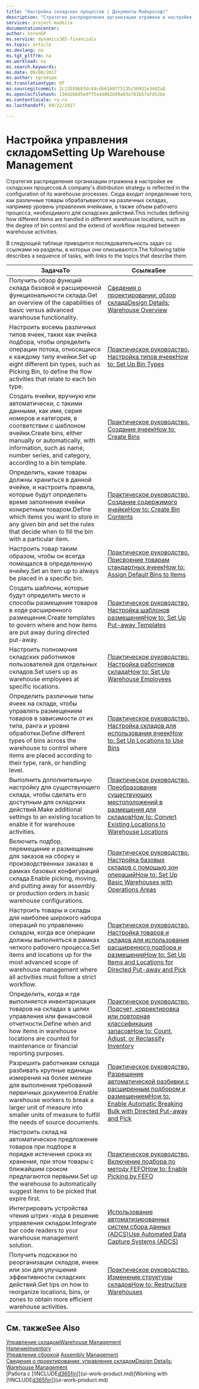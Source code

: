 ```yaml
---
title: "Настройка складских процессов | Документы Майкрософт"
description: "Стратегия распределения организации отражена в настройке ее складских процессов. Сюда входит определение того, как различные товары обрабатываются на различных складах, например уровень управления ячейками, а также объем рабочего процесса, необходимого для складских действий."
services: project-madeira
documentationcenter: 
author: SorenGP
ms.service: dynamics365-financials
ms.topic: article
ms.devlang: na
ms.tgt_pltfrm: na
ms.workload: na
ms.search.keywords: 
ms.date: 09/08/2017
ms.author: sgroespe
ms.translationtype: HT
ms.sourcegitcommit: 2c13559bb3dc44cdb61697f5135c5b931e34d2a8
ms.openlocfilehash: 130d266d5e9ff5a4d862dd9a03a781b57afd52be
ms.contentlocale: ru-ru
ms.lasthandoff: 09/22/2017

---
```

# <a name="setting-up-warehouse-management"></a><span data-ttu-id="0b504-104">Настройка управления складом</span><span class="sxs-lookup"><span data-stu-id="0b504-104">Setting Up Warehouse Management</span></span>
<span data-ttu-id="0b504-105">Стратегия распределения организации отражена в настройке ее складских процессов.</span><span class="sxs-lookup"><span data-stu-id="0b504-105">A company's distribution strategy is reflected in the configuration of its warehouse processes.</span></span> <span data-ttu-id="0b504-106">Сюда входит определение того, как различные товары обрабатываются на различных складах, например уровень управления ячейками, а также объем рабочего процесса, необходимого для складских действий.</span><span class="sxs-lookup"><span data-stu-id="0b504-106">This includes defining how different items are handled in different warehouse locations, such as the degree of bin control and the extend of workflow required between warehouse activities.</span></span>  

 <span data-ttu-id="0b504-107">В следующей таблице приводится последовательность задач со ссылками на разделы, в которых они описываются.</span><span class="sxs-lookup"><span data-stu-id="0b504-107">The following table describes a sequence of tasks, with links to the topics that describe them.</span></span>   

|<span data-ttu-id="0b504-108">**Задача**</span><span class="sxs-lookup"><span data-stu-id="0b504-108">**To**</span></span>|<span data-ttu-id="0b504-109">**Ссылка**</span><span class="sxs-lookup"><span data-stu-id="0b504-109">**See**</span></span>|  
|------------|-------------|  
|<span data-ttu-id="0b504-110">Получить обзор функций склада базовой и расширенной функциональности склада.</span><span class="sxs-lookup"><span data-stu-id="0b504-110">Get an overview of the capabilities of basic versus advanced warehouse functionality.</span></span>|[<span data-ttu-id="0b504-111">Сведения о проектировании: обзор склада</span><span class="sxs-lookup"><span data-stu-id="0b504-111">Design Details: Warehouse Overview</span></span>](design-details-warehouse-overview.md)|  
|<span data-ttu-id="0b504-112">Настроить восемь различных типов ячеек, таких как ячейка подбора, чтобы определить операции потока, относящиеся к каждому типу ячейки.</span><span class="sxs-lookup"><span data-stu-id="0b504-112">Set up eight different bin types, such as Picking Bin, to define the flow activities that relate to each bin type.</span></span>|[<span data-ttu-id="0b504-113">Практическое руководство. Настройка типов ячеек</span><span class="sxs-lookup"><span data-stu-id="0b504-113">How to: Set Up Bin Types</span></span>](warehouse-how-to-set-up-bin-types.md)|  
|<span data-ttu-id="0b504-114">Создать ячейки, вручную или автоматически, с такими данными, как имя, серия номеров и категория, в соответствии с шаблоном ячейки.</span><span class="sxs-lookup"><span data-stu-id="0b504-114">Create bins, either manually or automatically, with information, such as name, number series, and category, according to a bin template.</span></span>|[<span data-ttu-id="0b504-115">Практическое руководство. Создание ячеек</span><span class="sxs-lookup"><span data-stu-id="0b504-115">How to: Create Bins</span></span>](warehouse-how-to-create-individual-bins.md)|  
|<span data-ttu-id="0b504-116">Определить, какие товары должны храниться в данной ячейке, и настроить правила, которые будут определять время заполнения ячейки конкретным товаром.</span><span class="sxs-lookup"><span data-stu-id="0b504-116">Define which items you want to store in any given bin and set the rules that decide when to fill the bin with a particular item.</span></span>|[<span data-ttu-id="0b504-117">Практическое руководство. Создание содержимого ячейки</span><span class="sxs-lookup"><span data-stu-id="0b504-117">How to: Create Bin Contents</span></span>](warehouse-how-to-set-up-bin-contents.md)|  
|<span data-ttu-id="0b504-118">Настроить товар таким образом, чтобы он всегда помещался в определенную ячейку.</span><span class="sxs-lookup"><span data-stu-id="0b504-118">Set an item up to always be placed in a specific bin.</span></span>|[<span data-ttu-id="0b504-119">Практическое руководство. Присвоение товарам стандартных ячеек</span><span class="sxs-lookup"><span data-stu-id="0b504-119">How to: Assign Default Bins to Items</span></span>](warehouse-how-to-assign-default-bins-to-items.md)|
|<span data-ttu-id="0b504-120">Создать шаблоны, которые будут определять место и способы размещения товаров в ходе расширенного размещения.</span><span class="sxs-lookup"><span data-stu-id="0b504-120">Create templates to govern where and how items are put away during directed put-away.</span></span>|[<span data-ttu-id="0b504-121">Практическое руководство. Настройка шаблонов размещения</span><span class="sxs-lookup"><span data-stu-id="0b504-121">How to: Set Up Put-away Templates</span></span>](warehouse-how-to-set-up-put-away-templates.md)|
|<span data-ttu-id="0b504-122">Настроить полномочия складских работников пользователей для отдельных складов.</span><span class="sxs-lookup"><span data-stu-id="0b504-122">Set users up as warehouse employees at specific locations.</span></span>|[<span data-ttu-id="0b504-123">Практическое руководство. Настройка работников склада</span><span class="sxs-lookup"><span data-stu-id="0b504-123">How to: Set Up Warehouse Employees</span></span>](warehouse-how-to-set-up-warehouse-employees.md)|
|<span data-ttu-id="0b504-124">Определить различные типы ячеек на складе, чтобы управлять размещением товаров в зависимости от их типа, ранга и уровня обработки.</span><span class="sxs-lookup"><span data-stu-id="0b504-124">Define different types of bins across the warehouse to control where items are placed according to their type, rank, or handling level.</span></span>|[<span data-ttu-id="0b504-125">Практическое руководство. Настройка складов для использования ячеек</span><span class="sxs-lookup"><span data-stu-id="0b504-125">How to: Set Up Locations to Use Bins</span></span>](warehouse-how-to-set-up-locations-to-use-bins.md)|
|<span data-ttu-id="0b504-126">Выполнить дополнительную настройку для существующего склада, чтобы сделать его доступным для складских действий.</span><span class="sxs-lookup"><span data-stu-id="0b504-126">Make additional settings to an existing location to enable it for warehouse activities.</span></span>|[<span data-ttu-id="0b504-127">Практическое руководство. Преобразование существующих местоположений в размещения для складов</span><span class="sxs-lookup"><span data-stu-id="0b504-127">How to: Convert Existing Locations to Warehouse Locations</span></span>](warehouse-how-to-convert-existing-locations-to-warehouse-locations.md)|
|<span data-ttu-id="0b504-128">Включить подбор, перемещение и размещение для заказов на сборку и производственных заказах в рамках базовых конфигураций склада.</span><span class="sxs-lookup"><span data-stu-id="0b504-128">Enable picking, moving, and putting away for assembly or production orders in basic warehouse configurations.</span></span>|[<span data-ttu-id="0b504-129">Практическое руководство. Настройка базовых складов с помощью зон операций</span><span class="sxs-lookup"><span data-stu-id="0b504-129">How to: Set Up Basic Warehouses with Operations Areas</span></span>](warehouse-how-to-set-up-basic-warehouses-with-operations-areas.md)|  
|<span data-ttu-id="0b504-130">Настроить товары и склады для наиболее широкого набора операций по управлению складом, когда все операции должны выполняться в рамках четкого рабочего процесса.</span><span class="sxs-lookup"><span data-stu-id="0b504-130">Set items and locations up for the most advanced scope of warehouse management where all activities must follow a strict workflow.</span></span>|[<span data-ttu-id="0b504-131">Практическое руководство. Настройка товаров и складов для использования расширенного подбора и размещения</span><span class="sxs-lookup"><span data-stu-id="0b504-131">How to: Set Up Items and Locations for Directed Put-away and Pick</span></span>](warehouse-how-to-set-up-items-for-directed-put-away-and-pick.md)|  
|<span data-ttu-id="0b504-132">Определить, когда и где выполняется инвентаризация товаров на складах в целях управления или финансовой отчетности.</span><span class="sxs-lookup"><span data-stu-id="0b504-132">Define when and how items in warehouse locations are counted for maintenance or financial reporting purposes.</span></span>|[<span data-ttu-id="0b504-133">Практическое руководство. Подсчет, корректировка или повторная классификация запасов</span><span class="sxs-lookup"><span data-stu-id="0b504-133">How to: Count, Adjust, or Reclassify Inventory</span></span>](inventory-how-count-adjust-reclassify.md)|
|<span data-ttu-id="0b504-134">Разрешить работникам склада разбивать крупные единицы измерения на более мелкие для выполнения требований первичных документов.</span><span class="sxs-lookup"><span data-stu-id="0b504-134">Enable warehouse workers to break a larger unit of measure into smaller units of measure to fulfill the needs of source documents.</span></span>|[<span data-ttu-id="0b504-135">Практическое руководство. Разрешение автоматической разбивки с расширенным подбором и размещением</span><span class="sxs-lookup"><span data-stu-id="0b504-135">How to: Enable Automatic Breaking Bulk with Directed Put-away and Pick</span></span>](warehouse-enable-automatic-breaking-bulk-with-directed-put-away-and-pick.md)|  
|<span data-ttu-id="0b504-136">Настроить склад на автоматическое предложение товаров при подборе в порядке истечения срока их хранения, при этом товары с ближайшим сроком предлагаются первыми.</span><span class="sxs-lookup"><span data-stu-id="0b504-136">Set up the warehouse to automatically suggest items to be picked that expire first.</span></span>|[<span data-ttu-id="0b504-137">Практическое руководство. Включение подбора по методу FEFO</span><span class="sxs-lookup"><span data-stu-id="0b504-137">How to: Enable Picking by FEFO</span></span>](warehouse-picking-by-fefo.md)|
|<span data-ttu-id="0b504-138">Интегрировать устройства чтения штрих-кода в решение управления складом.</span><span class="sxs-lookup"><span data-stu-id="0b504-138">Integrate bar code readers to your warehouse management solution.</span></span>|[<span data-ttu-id="0b504-139">Использование автоматизированных систем сбора данных (ADCS)</span><span class="sxs-lookup"><span data-stu-id="0b504-139">Use Automated Data Capture Systems (ADCS)</span></span>](warehouse-use-automated-data-capture-systems-adcs.md)|  
|<span data-ttu-id="0b504-140">Получить подсказки по реорганизации складов, ячеек или зон для улучшения эффективности складских действий.</span><span class="sxs-lookup"><span data-stu-id="0b504-140">Get tips on how to reorganize locations, bins, or zones to obtain more efficient warehouse activities.</span></span>|[<span data-ttu-id="0b504-141">Практическое руководство. Изменение структуры складов</span><span class="sxs-lookup"><span data-stu-id="0b504-141">How to: Restructure Warehouses</span></span>](warehouse-how-to-restructure-warehouses.md)|  

## <a name="see-also"></a><span data-ttu-id="0b504-142">См. также</span><span class="sxs-lookup"><span data-stu-id="0b504-142">See Also</span></span>  
[<span data-ttu-id="0b504-143">Управление складом</span><span class="sxs-lookup"><span data-stu-id="0b504-143">Warehouse Management</span></span>](warehouse-manage-warehouse.md)  
[<span data-ttu-id="0b504-144">Наличие</span><span class="sxs-lookup"><span data-stu-id="0b504-144">Inventory</span></span>](inventory-manage-inventory.md)  
<span data-ttu-id="0b504-145">[Управление сборкой](assembly-assemble-items.md)  </span><span class="sxs-lookup"><span data-stu-id="0b504-145">[Assembly Management](assembly-assemble-items.md)  </span></span>  
[<span data-ttu-id="0b504-146">Сведения о проектировании: управление складом</span><span class="sxs-lookup"><span data-stu-id="0b504-146">Design Details: Warehouse Management</span></span>](design-details-warehouse-management.md)  
<span data-ttu-id="0b504-147">[Работа с [!INCLUDE[d365fin](includes/d365fin_md.md)]](ui-work-product.md)</span><span class="sxs-lookup"><span data-stu-id="0b504-147">[Working with [!INCLUDE[d365fin](includes/d365fin_md.md)]](ui-work-product.md)</span></span>


